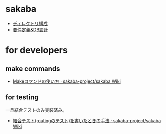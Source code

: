 # sakaba

* [ディレクトリ構成](https://github.com/sakaba-project/sakaba/wiki/%E3%83%87%E3%82%A3%E3%83%AC%E3%82%AF%E3%83%88%E3%83%AA%E6%A7%8B%E6%88%90)
* [要件定義&DB設計](https://github.com/sakaba-project/sakaba/wiki/%E8%A6%81%E4%BB%B6%E5%AE%9A%E7%BE%A9)

# for developers

## make commands

* [Makeコマンドの使い方 · sakaba-project/sakaba Wiki](https://github.com/sakaba-project/sakaba/wiki/Make%E3%82%B3%E3%83%9E%E3%83%B3%E3%83%89%E3%81%AE%E4%BD%BF%E3%81%84%E6%96%B9)

## for testing

一旦結合テストのみ実装済み。

* [結合テスト(routingのテスト)を書いたときの手法 · sakaba-project/sakaba Wiki](https://github.com/sakaba-project/sakaba/wiki/%E7%B5%90%E5%90%88%E3%83%86%E3%82%B9%E3%83%88(routing%E3%81%AE%E3%83%86%E3%82%B9%E3%83%88)%E3%82%92%E6%9B%B8%E3%81%84%E3%81%9F%E3%81%A8%E3%81%8D%E3%81%AE%E6%89%8B%E6%B3%95#%E8%AA%BF%E6%9F%BB)
